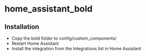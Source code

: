# home_assistant_bold

## Installation

- Copy the bold folder to config/custom_components/
- Restart Home Assistant
- Install the integration from the Integrations list in Home Assistant
